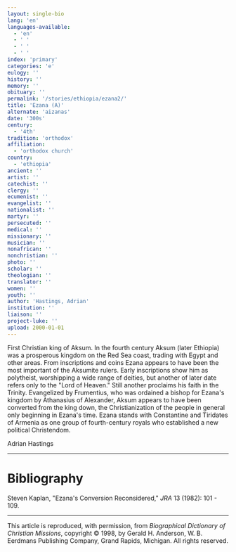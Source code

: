 ```yaml
---
layout: single-bio
lang: 'en'
languages-available:
  - 'en'
  - ' '
  - ' '
  - ' '
index: 'primary'
categories: 'e'
eulogy: ''
history: ''
memory: ''
obituary: ''
permalink: '/stories/ethiopia/ezana2/'
title: 'Ezana (A)'
alternate: 'aizanas'
date: '300s'
century:
  - '4th'
tradition: 'orthodox'
affiliation:
  - 'orthodox church'
country:
  - 'ethiopia'
ancient: ''
artist: ''
catechist: ''
clergy: ''
ecumenist: ''
evangelist: ''
nationalist: ''
martyr: ''
persecuted: ''
medical: ''
missionary: ''
musician: ''
nonafrican: ''
nonchristian: ''
photo: ''
scholar: ''
theologian: ''
translator: ''
women: ''
youth: ''
author: 'Hastings, Adrian'
institution: ''
liaison: ''
project-luke: ''
upload: 2000-01-01
---
```



First Christian king of Aksum. In the fourth century Aksum (later Ethiopia) was a prosperous kingdom on the Red Sea coast, trading with Egypt and other areas. From inscriptions and coins Ezana appears to have been the most important of the Aksumite rulers. Early inscriptions show him as polytheist, worshipping a wide range of deities, but another of later date refers only to the "Lord of Heaven." Still another proclaims his faith in the Trinity. Evangelized by Frumentius, who was ordained a bishop for Ezana's kingdom by Athanasius of Alexander, Aksum appears to have been converted from the king down, the Christianization of the people in general only beginning in Ezana's time. Ezana stands with Constantine and Tiridates of Armenia as one group of fourth-century royals who established a new political Christendom.

Adrian Hastings

---

# Bibliography

Steven Kaplan, "Ezana's Conversion Reconsidered," *JRA* 13 (1982): 101 - 109.

---

This article is reproduced, with permission, from *Biographical Dictionary of Christian Missions*,   copyright &copy; 1998, by Gerald H. Anderson, W. B. Eerdmans Publishing Company, Grand Rapids, Michigan.  All rights reserved.